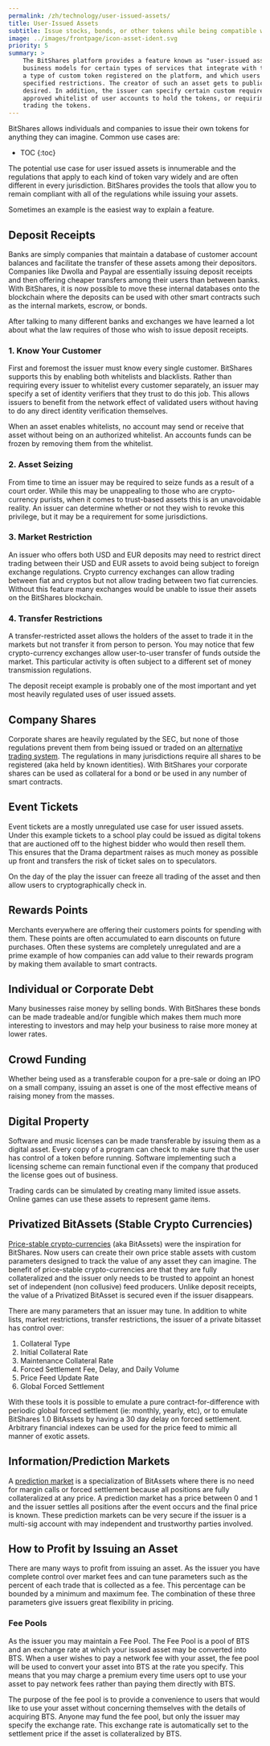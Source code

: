 ```yaml
---
permalink: /zh/technology/user-issued-assets/
title: User-Issued Assets
subtitle: Issue stocks, bonds, or other tokens while being compatible with KYC and AML regulations
image: ../images/frontpage/icon-asset-ident.svg
priority: 5
summary: >
    The BitShares platform provides a feature known as "user-issued assets", designed to help facilitate profitable
    business models for certain types of services that integrate with the platform. The term user-issued asset refers to
    a type of custom token registered on the platform, and which users can hold and trade while obeying certain
    specified restrictions. The creator of such an asset gets to publically name, describe, and distribute its tokens as
    desired. In addition, the issuer can specify certain custom requirements for the asset: such as allowing only an
    approved whitelist of user accounts to hold the tokens, or requiring users to pay certain fees when transferring or
    trading the tokens.
---
```


BitShares allows individuals and companies to issue their own tokens for anything they can imagine.  Common use cases
are:

* TOC
{:toc}

The potential use case for user issued assets is innumerable and the regulations that apply to each kind of token vary
widely and are often different in every jurisdiction.   BitShares provides the tools that allow you to remain compliant
with all of the regulations while issuing your assets.

Sometimes an example is the easiest way to explain a feature.

## Deposit Receipts

Banks are simply companies that maintain a database of customer account balances and facilitate the transfer of these
assets among their depositors.   Companies like Dwolla and Paypal are essentially issuing deposit receipts and then
offering cheaper transfers among their users than between banks.  With BitShares, it is now possible to move these
internal databases onto the blockchain where the deposits can be used with other smart contracts such as the internal
markets, escrow, or bonds.

After talking to many different banks and exchanges we have learned a lot about what the law requires of those who wish
to issue deposit receipts.

### 1. Know Your Customer

First and foremost the issuer must know every single customer.  BitShares supports this by enabling both whitelists and
blacklists.  Rather than requiring every issuer to whitelist every customer separately, an issuer may specify a set of
identity verifiers that they trust to do this job.   This allows issuers to benefit from the network effect of validated
users without having to do any direct identity verification themselves.

When an asset enables whitelists, no account may send or receive that asset without being on an authorized whitelist.  An
accounts funds can be frozen by removing them from the whitelist.

### 2. Asset Seizing

From time to time an issuer may be required to seize funds as a result of a court order.  While this may be unappealing
to those who are crypto-currency purists, when it comes to trust-based assets this is an unavoidable reality.  An issuer
can determine whether or not they wish to revoke this privilege, but it may be a requirement for some jurisdictions.

### 3. Market Restriction

An issuer who offers both USD and EUR deposits may need to restrict direct trading between their USD and EUR assets to
avoid being subject to foreign exchange regulations.  Crypto currency exchanges can allow trading between fiat and
cryptos but not allow trading between two fiat currencies.   Without this feature many exchanges would be unable to
issue their assets on the BitShares blockchain.

### 4. Transfer Restrictions

A transfer-restricted asset allows the holders of the asset to trade it in the markets but not transfer it from person
to person.   You may notice that few crypto-currency exchanges allow user-to-user transfer of funds outside the market.
This particular activity is often subject to a different set of money transmission regulations.

The deposit receipt example is probably one of the most important and yet most heavily regulated uses of user issued
assets.

## Company Shares

Corporate shares are heavily regulated by the SEC, but none of those regulations prevent them from being issued or
traded on an [alternative trading system](http://en.wikipedia.org/wiki/Alternative_trading_system).  The regulations in
many jurisdictions require all shares to be registered (aka held by known identities).   With BitShares your corporate
shares can be used as collateral for a bond or be used in any number of smart contracts.

## Event Tickets

Event tickets are a mostly unregulated use case for user issued assets.  Under this example tickets to a school play
could be issued as digital tokens that are auctioned off to the highest bidder who would then resell them.  This ensures
that the Drama department raises as much money as possible up front and transfers the risk of ticket sales on to
speculators.

On the day of the play the issuer can freeze all trading of the asset and then allow users to cryptographically check
in.

## Rewards Points

Merchants everywhere are offering their customers points for spending with them.  These points are often accumulated to
earn discounts on future purchases.  Often these systems are completely unregulated and are a prime example of how
companies can add value to their rewards program by making them available to smart contracts.

## Individual or Corporate Debt

Many businesses raise money by selling bonds.  With BitShares these bonds can be made tradeable and/or fungible which
makes them much more interesting to investors and may help your business to raise more money at lower rates.

## Crowd Funding

Whether being used as a transferable coupon for a pre-sale or doing an IPO on a small company, issuing an asset is one
of the most effective means of raising money from the masses.

## Digital Property

Software and music licenses can be made transferable by issuing them as a digital asset.  Every copy of a program can
check to make sure that the user has control of a token before running.  Software implementing such a licensing scheme
can remain functional even if the company that produced the license goes out of business.

Trading cards can be simulated by creating many limited issue assets.   Online games can use these assets to represent
game items.

## Privatized BitAssets (Stable Crypto Currencies)

[Price-stable crypto-currencies](/technology/price-stable-cryptocurrencies.html) (aka BitAssets) were the inspiration
for BitShares.  Now users can create their own price stable assets with custom parameters designed to track the value of
any asset they can imagine.  The benefit of price-stable crypto-currencies are that they are fully collateralized and
the issuer only needs to be trusted to appoint an honest set of independent (non collusive) feed producers.   Unlike
deposit receipts, the value of a Privatized BitAsset is secured even if the issuer disappears.

There are many parameters that an issuer may tune.  In addition to white lists, market restrictions, transfer
restrictions, the issuer of a private bitasset has control over:

1. Collateral Type
2. Initial Collateral Rate
3. Maintenance Collateral Rate
4. Forced Settlement Fee, Delay, and Daily Volume
5. Price Feed Update Rate
6. Global Forced Settlement

With these tools it is possible to emulate a pure contract-for-difference with periodic global forced settlement (ie:
        monthly, yearly, etc), or to emulate BitShares 1.0 BitAssets by having a 30 day delay on forced settlement.
Arbitrary financial indexes can be used for the price feed to mimic all manner of exotic assets.

## Information/Prediction Markets

A [prediction market](http://en.wikipedia.org/wiki/Prediction_market) is a specialization of BitAssets where there is no
need for margin calls or forced settlement because all positions are fully collateralized at any price.   A prediction
market has a price between 0 and 1 and the issuer settles all positions after the event occurs and the final price is
known.   These prediction markets can be very secure if the issuer is a multi-sig account with may independent and
trustworthy parties involved.


## How to Profit by Issuing an Asset

There are many ways to profit from issuing an asset. As the issuer you have complete control over market fees and can
tune parameters such as the percent of each trade that is collected as a fee.  This percentage can be bounded by a
minimum and maximum fee.  The combination of these three parameters give issuers great flexibility in pricing.

### Fee Pools

As the issuer you may maintain a Fee Pool.  The Fee Pool is a pool of BTS and an exchange rate at which your issued
asset may be converted into BTS.   When a user wishes to pay a network fee with your asset, the fee pool will be used to
convert your asset into BTS at the rate you specify.  This means that you may charge a premium every time users opt to
use your asset to pay network fees rather than paying them directly with BTS.

The purpose of the fee pool is to provide a convenience to users that would like to use your asset without concerning
themselves with the details of acquiring BTS.  Anyone may fund the fee pool, but only the issuer may specify the
exchange rate.  This exchange rate is automatically set to the settlement price if the asset is collateralized by BTS.
